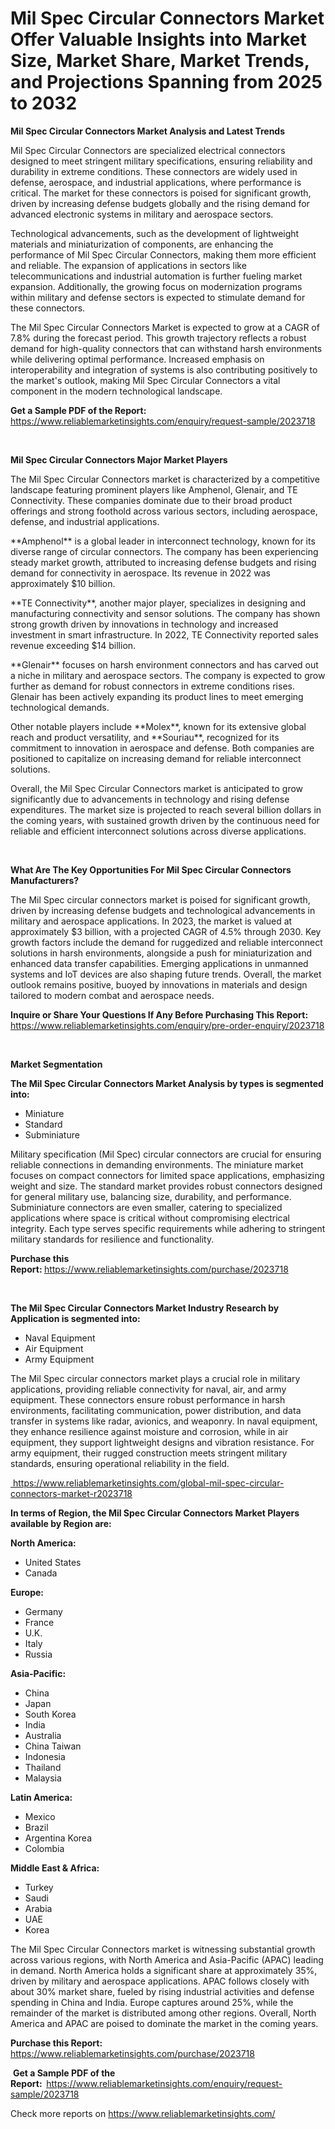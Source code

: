 <p><h1>Mil Spec Circular Connectors Market Offer Valuable Insights into Market Size, Market Share, Market Trends, and Projections Spanning from 2025 to 2032</h1></p><p><strong>Mil Spec Circular Connectors Market Analysis and Latest Trends</strong></p>
<p><p>Mil Spec Circular Connectors are specialized electrical connectors designed to meet stringent military specifications, ensuring reliability and durability in extreme conditions. These connectors are widely used in defense, aerospace, and industrial applications, where performance is critical. The market for these connectors is poised for significant growth, driven by increasing defense budgets globally and the rising demand for advanced electronic systems in military and aerospace sectors.</p><p>Technological advancements, such as the development of lightweight materials and miniaturization of components, are enhancing the performance of Mil Spec Circular Connectors, making them more efficient and reliable. The expansion of applications in sectors like telecommunications and industrial automation is further fueling market expansion. Additionally, the growing focus on modernization programs within military and defense sectors is expected to stimulate demand for these connectors.</p><p>The Mil Spec Circular Connectors Market is expected to grow at a CAGR of 7.8% during the forecast period. This growth trajectory reflects a robust demand for high-quality connectors that can withstand harsh environments while delivering optimal performance. Increased emphasis on interoperability and integration of systems is also contributing positively to the market's outlook, making Mil Spec Circular Connectors a vital component in the modern technological landscape.</p></p>
<p><strong>Get a Sample PDF of the Report:&nbsp;</strong> <a href="https://www.reliablemarketinsights.com/enquiry/request-sample/2023718?utm_campaign=3523&utm_medium=2&utm_source=Github&utm_content=ia&utm_term=06042025&utm_id=mil-spec-circular-connectors">https://www.reliablemarketinsights.com/enquiry/request-sample/2023718</a></p>
<p>&nbsp;</p>
<p><strong>Mil Spec Circular Connectors Major Market Players</strong></p>
<p><p>The Mil Spec Circular Connectors market is characterized by a competitive landscape featuring prominent players like Amphenol, Glenair, and TE Connectivity. These companies dominate due to their broad product offerings and strong foothold across various sectors, including aerospace, defense, and industrial applications.</p><p>**Amphenol** is a global leader in interconnect technology, known for its diverse range of circular connectors. The company has been experiencing steady market growth, attributed to increasing defense budgets and rising demand for connectivity in aerospace. Its revenue in 2022 was approximately $10 billion.</p><p>**TE Connectivity**, another major player, specializes in designing and manufacturing connectivity and sensor solutions. The company has shown strong growth driven by innovations in technology and increased investment in smart infrastructure. In 2022, TE Connectivity reported sales revenue exceeding $14 billion.</p><p>**Glenair** focuses on harsh environment connectors and has carved out a niche in military and aerospace sectors. The company is expected to grow further as demand for robust connectors in extreme conditions rises. Glenair has been actively expanding its product lines to meet emerging technological demands.</p><p>Other notable players include **Molex**, known for its extensive global reach and product versatility, and **Souriau**, recognized for its commitment to innovation in aerospace and defense. Both companies are positioned to capitalize on increasing demand for reliable interconnect solutions.</p><p>Overall, the Mil Spec Circular Connectors market is anticipated to grow significantly due to advancements in technology and rising defense expenditures. The market size is projected to reach several billion dollars in the coming years, with sustained growth driven by the continuous need for reliable and efficient interconnect solutions across diverse applications.</p></p>
<p>&nbsp;</p>
<p><strong>What Are The Key Opportunities For Mil Spec Circular Connectors Manufacturers?</strong></p>
<p><p>The Mil Spec circular connectors market is poised for significant growth, driven by increasing defense budgets and technological advancements in military and aerospace applications. In 2023, the market is valued at approximately $3 billion, with a projected CAGR of 4.5% through 2030. Key growth factors include the demand for ruggedized and reliable interconnect solutions in harsh environments, alongside a push for miniaturization and enhanced data transfer capabilities. Emerging applications in unmanned systems and IoT devices are also shaping future trends. Overall, the market outlook remains positive, buoyed by innovations in materials and design tailored to modern combat and aerospace needs.</p></p>
<p><strong>Inquire or Share Your Questions If Any Before Purchasing This Report:</strong> <a href="https://www.reliablemarketinsights.com/enquiry/pre-order-enquiry/2023718?utm_campaign=3523&utm_medium=2&utm_source=Github&utm_content=ia&utm_term=06042025&utm_id=mil-spec-circular-connectors">https://www.reliablemarketinsights.com/enquiry/pre-order-enquiry/2023718</a></p>
<p>&nbsp;</p>
<p><strong>Market Segmentation</strong></p>
<p><strong>The Mil Spec Circular Connectors Market Analysis by types is segmented into:</strong></p>
<p><ul><li>Miniature</li><li>Standard</li><li>Subminiature</li></ul></p>
<p><p>Military specification (Mil Spec) circular connectors are crucial for ensuring reliable connections in demanding environments. The miniature market focuses on compact connectors for limited space applications, emphasizing weight and size. The standard market provides robust connectors designed for general military use, balancing size, durability, and performance. Subminiature connectors are even smaller, catering to specialized applications where space is critical without compromising electrical integrity. Each type serves specific requirements while adhering to stringent military standards for resilience and functionality.</p></p>
<p><strong>Purchase this Report:&nbsp;</strong><a href="https://www.reliablemarketinsights.com/purchase/2023718?utm_campaign=3523&utm_medium=2&utm_source=Github&utm_content=ia&utm_term=06042025&utm_id=mil-spec-circular-connectors">https://www.reliablemarketinsights.com/purchase/2023718</a></p>
<p>&nbsp;</p>
<p><strong>The Mil Spec Circular Connectors Market Industry Research by Application is segmented into:</strong></p>
<p><ul><li>Naval Equipment</li><li>Air Equipment</li><li>Army Equipment</li></ul></p>
<p><p>The Mil Spec circular connectors market plays a crucial role in military applications, providing reliable connectivity for naval, air, and army equipment. These connectors ensure robust performance in harsh environments, facilitating communication, power distribution, and data transfer in systems like radar, avionics, and weaponry. In naval equipment, they enhance resilience against moisture and corrosion, while in air equipment, they support lightweight designs and vibration resistance. For army equipment, their rugged construction meets stringent military standards, ensuring operational reliability in the field.</p></p>
<p><a href="https://www.reliablemarketinsights.com/global-mil-spec-circular-connectors-market-r2023718?utm_campaign=3523&utm_medium=2&utm_source=Github&utm_content=ia&utm_term=06042025&utm_id=mil-spec-circular-connectors">&nbsp;https://www.reliablemarketinsights.com/global-mil-spec-circular-connectors-market-r2023718</a></p>
<p><strong>In terms of Region, the Mil Spec Circular Connectors Market Players available by Region are:</strong></p>
<p>
    <p> <strong> North America: </strong>
        <ul>
            <li>United States</li>
            <li>Canada</li>
        </ul>
        </p> 
    <p> <strong> Europe: </strong>
        <ul>
            <li>Germany</li>
            <li>France</li>
            <li>U.K.</li>
            <li>Italy</li>
            <li>Russia</li>
        </ul>
        </p> 
    <p> <strong> Asia-Pacific: </strong>
        <ul>
            <li>China</li>
            <li>Japan</li>
            <li>South Korea</li>
            <li>India</li>
            <li>Australia</li>
            <li>China Taiwan</li>
            <li>Indonesia</li>
            <li>Thailand</li>
            <li>Malaysia</li>
        </ul>
        </p> 
    <p> <strong> Latin America: </strong>
        <ul>
            <li>Mexico</li>
            <li>Brazil</li>
            <li>Argentina Korea</li>
            <li>Colombia</li>
        </ul>
        </p> 
    <p> <strong> Middle East & Africa: </strong>
        <ul>
            <li>Turkey</li>
            <li>Saudi</li>
            <li>Arabia</li>
            <li>UAE</li>
            <li>Korea</li>
        </ul>
    </p>
    </p>
<p><p>The Mil Spec Circular Connectors market is witnessing substantial growth across various regions, with North America and Asia-Pacific (APAC) leading in demand. North America holds a significant share at approximately 35%, driven by military and aerospace applications. APAC follows closely with about 30% market share, fueled by rising industrial activities and defense spending in China and India. Europe captures around 25%, while the remainder of the market is distributed among other regions. Overall, North America and APAC are poised to dominate the market in the coming years.</p></p>
<p><strong>Purchase this Report: </strong><a href="https://www.reliablemarketinsights.com/purchase/2023718?utm_campaign=3523&utm_medium=2&utm_source=Github&utm_content=ia&utm_term=06042025&utm_id=mil-spec-circular-connectors">https://www.reliablemarketinsights.com/purchase/2023718</a></p>
<p>&nbsp;<strong>Get a Sample PDF of the Report:&nbsp;&nbsp;</strong><a href="https://www.reliablemarketinsights.com/enquiry/request-sample/2023718?utm_campaign=3523&utm_medium=2&utm_source=Github&utm_content=ia&utm_term=06042025&utm_id=mil-spec-circular-connectors">https://www.reliablemarketinsights.com/enquiry/request-sample/2023718</a></p>
<p><strong></strong></p>
<p>Check more reports on <a href="https://www.reliablemarketinsights.com/?utm_campaign=3523&utm_medium=2&utm_source=Github&utm_content=ia&utm_term=06042025&utm_id=mil-spec-circular-connectors">https://www.reliablemarketinsights.com/</a></p>